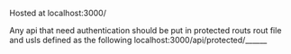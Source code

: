 Hosted at localhost:3000/

Any api that need authentication should be put in protected routs rout file and usls defined as the following
localhost:3000/api/protected/______